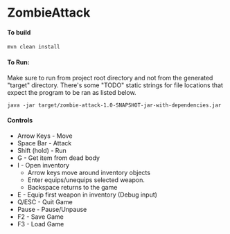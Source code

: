 # ZombieAttack

#### To build
```
mvn clean install
```

#### To Run:

Make sure to run from project root directory and not from the generated "target" directory. 
There's some "TODO" static strings for file locations that expect the program to be ran as listed below.
```
java -jar target/zombie-attack-1.0-SNAPSHOT-jar-with-dependencies.jar 
``` 

#### Controls
* Arrow Keys - Move 
* Space Bar - Attack
* Shift (hold) - Run
* G - Get item from dead body
* I - Open inventory
    * Arrow keys move around inventory objects
    * Enter equips/unequips selected weapon.
    * Backspace returns to the game
* E - Equip first weapon in inventory (Debug input)
* Q/ESC - Quit Game    
* Pause - Pause/Unpause
* F2 - Save Game
* F3 - Load Game
    
